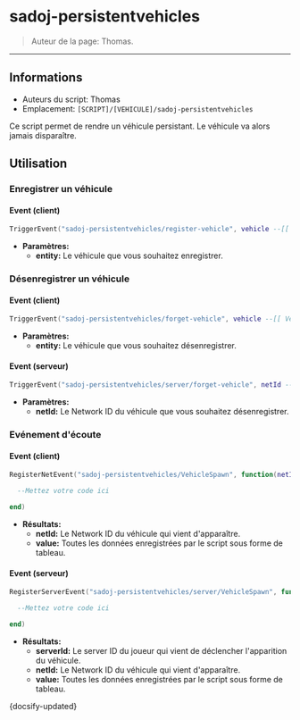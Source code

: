 # sadoj-persistentvehicles

> Auteur de la page: Thomas.

---

## Informations

* Auteurs du script: Thomas
* Emplacement: `[SCRIPT]/[VEHICULE]/sadoj-persistentvehicles`

Ce script permet de rendre un véhicule persistant. Le véhicule va alors jamais disparaître.

## Utilisation

### Enregistrer un véhicule

<!-- tabs:start -->

#### **Event (client)**

```lua
TriggerEvent("sadoj-persistentvehicles/register-vehicle", vehicle --[[ Vehicle ]])
```

* **Paramètres:**
  * **entity:** Le véhicule que vous souhaitez enregistrer.

<!-- tabs:end -->

### Désenregistrer un véhicule

<!-- tabs:start -->

#### **Event (client)**

```lua
TriggerEvent("sadoj-persistentvehicles/forget-vehicle", vehicle --[[ Vehicle ]])
```

* **Paramètres:**
  * **entity:** Le véhicule que vous souhaitez désenregistrer.

#### **Event (serveur)**

```lua
TriggerEvent("sadoj-persistentvehicles/server/forget-vehicle", netId --[[ integer ]])
```

* **Paramètres:**
  * **netId:** Le Network ID du véhicule que vous souhaitez désenregistrer.

<!-- tabs:end -->


### Evénement d'écoute

<!-- tabs:start -->

#### **Event (client)**

```lua
RegisterNetEvent("sadoj-persistentvehicles/VehicleSpawn", function(netId, value)

  --Mettez votre code ici

end)
```

* **Résultats:**
  * **netId:** Le Network ID du véhicule qui vient d'apparaître.
  * **value:** Toutes les données enregistrées par le script sous forme de tableau.

#### **Event (serveur)**

```lua
RegisterServerEvent("sadoj-persistentvehicles/server/VehicleSpawn", function(serverId, netId, value)

  --Mettez votre code ici

end)
```

* **Résultats:**
  * **serverId:** Le server ID du joueur qui vient de déclencher l'apparition du véhicule.
  * **netId:** Le Network ID du véhicule qui vient d'apparaître.
  * **value:** Toutes les données enregistrées par le script sous forme de tableau.

<!-- tabs:end -->

{docsify-updated}
